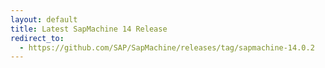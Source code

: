 ```yaml
---
layout: default
title: Latest SapMachine 14 Release
redirect_to:
  - https://github.com/SAP/SapMachine/releases/tag/sapmachine-14.0.2
---
```

